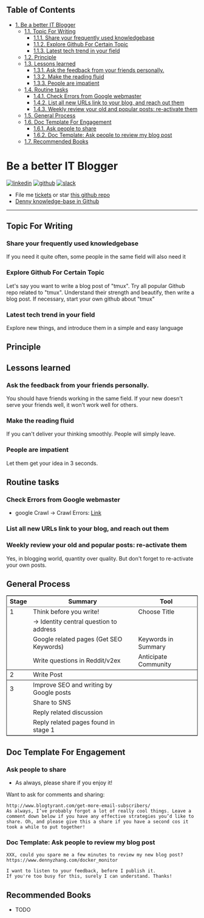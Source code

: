 <div id="table-of-contents">
<h2>Table of Contents</h2>
<div id="text-table-of-contents">
<ul>
<li><a href="#sec-1">1. Be a better IT Blogger</a>
<ul>
<li><a href="#sec-1-1">1.1. Topic For Writing</a>
<ul>
<li><a href="#sec-1-1-1">1.1.1. Share your frequently used knowledgebase</a></li>
<li><a href="#sec-1-1-2">1.1.2. Explore Github For Certain Topic</a></li>
<li><a href="#sec-1-1-3">1.1.3. Latest tech trend in your field</a></li>
</ul>
</li>
<li><a href="#sec-1-2">1.2. Principle</a></li>
<li><a href="#sec-1-3">1.3. Lessons learned</a>
<ul>
<li><a href="#sec-1-3-1">1.3.1. Ask the feedback from your friends personally.</a></li>
<li><a href="#sec-1-3-2">1.3.2. Make the reading fluid</a></li>
<li><a href="#sec-1-3-3">1.3.3. People are impatient</a></li>
</ul>
</li>
<li><a href="#sec-1-4">1.4. Routine tasks</a>
<ul>
<li><a href="#sec-1-4-1">1.4.1. Check Errors from Google webmaster</a></li>
<li><a href="#sec-1-4-2">1.4.2. List all new URLs link to your blog, and reach out them</a></li>
<li><a href="#sec-1-4-3">1.4.3. Weekly review your old and popular posts: re-activate them</a></li>
</ul>
</li>
<li><a href="#sec-1-5">1.5. General Process</a></li>
<li><a href="#sec-1-6">1.6. Doc Template For Engagement</a>
<ul>
<li><a href="#sec-1-6-1">1.6.1. Ask people to share</a></li>
<li><a href="#sec-1-6-2">1.6.2. Doc Template: Ask people to review my blog post</a></li>
</ul>
</li>
<li><a href="#sec-1-7">1.7. Recommended Books</a></li>
</ul>
</li>
</ul>
</div>
</div>


# Be a better IT Blogger<a id="sec-1" name="sec-1"></a>

<a href="https://www.linkedin.com/in/dennyzhang001"><img src="https://www.dennyzhang.com/wp-content/uploads/sns/linkedin.png" alt="linkedin" /></a>
<a href="https://github.com/DennyZhang"><img src="https://www.dennyzhang.com/wp-content/uploads/sns/github.png" alt="github" /></a>
<a href="https://www.dennyzhang.com/slack"><img src="https://www.dennyzhang.com/wp-content/uploads/sns/slack.png" alt="slack" /></a>

-   File me [tickets](<https://github.com/DennyZhang/maintain-it-blog/issues>) or star [this github repo](<https://github.com/DennyZhang/maintain-it-blog>)
-   [Denny knowledge-base in Github](https://github.com/search?utf8=✓&q=topic%3Aknowledge-base+user%3ADennyZhang&type=Repositories)

---

## Topic For Writing<a id="sec-1-1" name="sec-1-1"></a>

### Share your frequently used knowledgebase<a id="sec-1-1-1" name="sec-1-1-1"></a>

If you need it quite often, some people in the same field will also need it  

### Explore Github For Certain Topic<a id="sec-1-1-2" name="sec-1-1-2"></a>

Let's say you want to write a blog post of "tmux". Try all popular Github repo related to "tmux". Understand their strength and beautify, then write a blog post. If necessary, start your own github about "tmux"  

### Latest tech trend in your field<a id="sec-1-1-3" name="sec-1-1-3"></a>

Explore new things, and introduce them in a simple and easy language  

## Principle<a id="sec-1-2" name="sec-1-2"></a>

## Lessons learned<a id="sec-1-3" name="sec-1-3"></a>

### Ask the feedback from your friends personally.<a id="sec-1-3-1" name="sec-1-3-1"></a>

You should have friends working in the same field. If your new doesn't serve your friends well, it won't work well for others.  

### Make the reading fluid<a id="sec-1-3-2" name="sec-1-3-2"></a>

If you can't deliver your thinking smoothly. People will simply leave.  

### People are impatient<a id="sec-1-3-3" name="sec-1-3-3"></a>

Let them get your idea in 3 seconds.  

## Routine tasks<a id="sec-1-4" name="sec-1-4"></a>

### Check Errors from Google webmaster<a id="sec-1-4-1" name="sec-1-4-1"></a>

-   google Crawl -> Crawl Errors: [Link](https://www.google.com/webmasters/tools/crawl-errors?hl=en&siteUrl=https://www.dennyzhang.com/#t2=3)

### List all new URLs link to your blog, and reach out them<a id="sec-1-4-2" name="sec-1-4-2"></a>

### Weekly review your old and popular posts: re-activate them<a id="sec-1-4-3" name="sec-1-4-3"></a>

Yes, in blogging world, quantity over quality. But don't forget to re-activate your own posts.  

## General Process<a id="sec-1-5" name="sec-1-5"></a>

<table border="2" cellspacing="0" cellpadding="6" rules="groups" frame="hsides">


<colgroup>
<col  class="right" />

<col  class="left" />

<col  class="left" />
</colgroup>
<thead>
<tr>
<th scope="col" class="right">Stage</th>
<th scope="col" class="left">Summary</th>
<th scope="col" class="left">Tool</th>
</tr>
</thead>

<tbody>
<tr>
<td class="right">1</td>
<td class="left">Think before you write!</td>
<td class="left">Choose Title <https://www.google.com></td>
</tr>


<tr>
<td class="right">&#xa0;</td>
<td class="left">-> Identity central question to address</td>
<td class="left">&#xa0;</td>
</tr>


<tr>
<td class="right">&#xa0;</td>
<td class="left">Google related pages (Get SEO Keywords)</td>
<td class="left">Keywords in Summary <https://ubersuggest.io></td>
</tr>


<tr>
<td class="right">&#xa0;</td>
<td class="left">Write questions in Reddit/v2ex</td>
<td class="left">Anticipate Community <https://www.reddit.com/r/devops/></td>
</tr>
</tbody>

<tbody>
<tr>
<td class="right">2</td>
<td class="left">Write Post</td>
<td class="left">&#xa0;</td>
</tr>
</tbody>

<tbody>
<tr>
<td class="right">3</td>
<td class="left">Improve SEO and writing by Google posts</td>
<td class="left">&#xa0;</td>
</tr>


<tr>
<td class="right">&#xa0;</td>
<td class="left">Share to SNS</td>
<td class="left">&#xa0;</td>
</tr>


<tr>
<td class="right">&#xa0;</td>
<td class="left">Reply related discussion</td>
<td class="left">&#xa0;</td>
</tr>


<tr>
<td class="right">&#xa0;</td>
<td class="left">Reply related pages found in stage 1</td>
<td class="left">&#xa0;</td>
</tr>
</tbody>
</table>

## Doc Template For Engagement<a id="sec-1-6" name="sec-1-6"></a>

### Ask people to share<a id="sec-1-6-1" name="sec-1-6-1"></a>

-   As always, please share if you enjoy it!

Want to ask for comments and sharing:  

    http://www.blogtyrant.com/get-more-email-subscribers/
    As always, I’ve probably forgot a lot of really cool things. Leave a comment down below if you have any effective strategies you’d like to share. Oh, and please give this a share if you have a second cos it took a while to put together!

### Doc Template: Ask people to review my blog post<a id="sec-1-6-2" name="sec-1-6-2"></a>

    XXX, could you spare me a few minutes to review my new blog post?
    https://www.dennyzhang.com/docker_monitor
    
    I want to listen to your feedback, before I publish it.
    If you're too busy for this, surely I can understand. Thanks!

## Recommended Books<a id="sec-1-7" name="sec-1-7"></a>

-   TODO